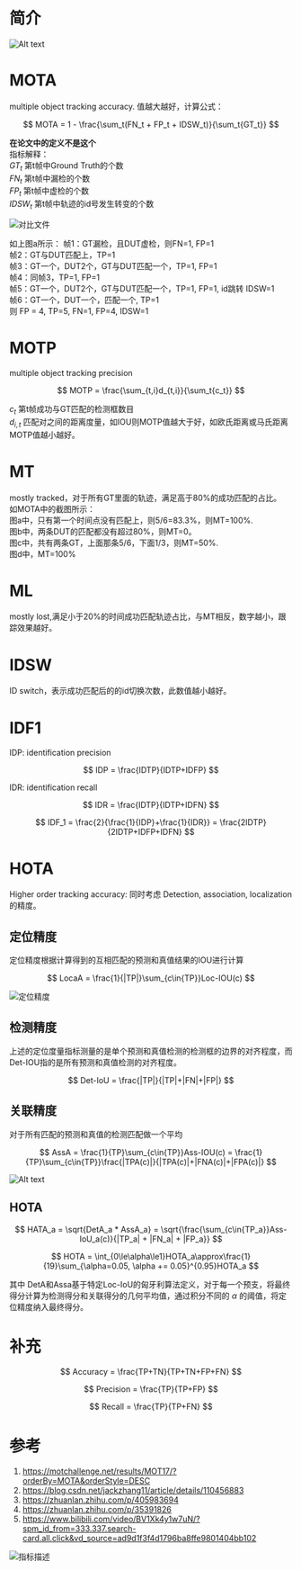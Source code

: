 # 简介
![Alt text](image-5.png)

# MOTA
multiple object tracking accuracy. 值越大越好，计算公式：

$$
MOTA = 1 - \frac{\sum_t(FN_t + FP_t + IDSW_t)}{\sum_t{GT_t}}
$$

__在论文中的定义不是这个__  
指标解释：  
$GT_t$ 第t帧中Ground Truth的个数  
$FN_t$ 第t帧中漏检的个数  
$FP_t$ 第t帧中虚检的个数   
$IDSW_t$ 第t帧中轨迹的id号发生转变的个数  

![对比文件](image.png)

如上图a所示：
帧1：GT漏检，且DUT虚检，则FN=1, FP=1  
帧2：GT与DUT匹配上，TP=1  
帧3：GT一个，DUT2个，GT与DUT匹配一个，TP=1, FP=1  
帧4：同帧3，TP=1, FP=1  
帧5：GT一个，DUT2个，GT与DUT匹配一个，TP=1, FP=1, id跳转 IDSW=1  
帧6：GT一个，DUT一个，匹配一个, TP=1  
则 FP = 4, TP=5, FN=1, FP=4, IDSW=1
# MOTP
multiple object tracking precision

$$
MOTP = \frac{\sum_{t,i}d_{t,i}}{\sum_t{c_t}}
$$

$c_t$ 第t帧成功与GT匹配的检测框数目  
$d_{i, t}$ 匹配对之间的距离度量，如IOU则MOTP值越大于好，如欧氏距离或马氏距离MOTP值越小越好。 
# MT
mostly tracked，对于所有GT里面的轨迹，满足高于80%的成功匹配的占比。  
如MOTA中的截图所示：  
图a中，只有第一个时间点没有匹配上，则5/6=83.3%，则MT=100%.   
图b中，两条DUT的匹配都没有超过80%，则MT=0。  
图c中，共有两条GT，上面那条5/6，下面1/3，则MT=50%.   
图d中，MT=100%
# ML
mostly lost,满足小于20%的时间成功匹配轨迹占比，与MT相反，数字越小，跟踪效果越好。
# IDSW
ID switch，表示成功匹配后的的id切换次数，此数值越小越好。  
# IDF1
IDP: identification precision  

$$
IDP = \frac{IDTP}{IDTP+IDFP}
$$

IDR: identification recall

$$
IDR = \frac{IDTP}{IDTP+IDFN}
$$

$$
IDF_1 = \frac{2}{\frac{1}{IDP}+\frac{1}{IDR}} = \frac{2IDTP}{2IDTP+IDFP+IDFN}
$$

# HOTA
Higher order tracking accuracy: 同时考虑 Detection, association, localization的精度。
## 定位精度
定位精度根据计算得到的互相匹配的预测和真值结果的IOU进行计算

$$
LocaA = \frac{1}{|TP|}\sum_{c\in{TP}}Loc-IOU(c)
$$

![定位精度](image-2.png)

## 检测精度
上述的定位度量指标测量的是单个预测和真值检测的检测框的边界的对齐程度，而Det-IOU指的是所有预测和真值检测的对齐程度。

$$
Det-IoU = \frac{|TP|}{|TP|+|FN|+|FP|}
$$

## 关联精度
对于所有匹配的预测和真值的检测匹配做一个平均

$$
AssA = \frac{1}{TP}\sum_{c\in{TP}}Ass-IOU(c) = \frac{1}{TP}\sum_{c\in{TP}}\frac{|TPA(c)|}{|TPA(c)|+|FNA(c)|+|FPA(c)|}
$$


![Alt text](image-4.png)

## HOTA

$$
HATA_a = \sqrt{DetA_a * AssA_a} = \sqrt{\frac{\sum_{c\in{TP_a}}Ass-IoU_a(c)}{|TP_a| + |FN_a| + |FP_a}}
$$

$$
HOTA = \int_{0\le\alpha\le1}HOTA_a\approx\frac{1}{19}\sum_{\alpha=0.05, \alpha += 0.05}^{0.95}HOTA_a
$$

其中 DetA和Assa基于特定Loc-IoU的匈牙利算法定义，对于每一个预支，将最终得分计算为检测得分和关联得分的几何平均值，通过积分不同的 $\alpha$ 的阈值，将定位精度纳入最终得分。


# 补充

$$
Accuracy = \frac{TP+TN}{TP+TN+FP+FN}
$$

$$
Precision = \frac{TP}{TP+FP}
$$

$$
Recall = \frac{TP}{TP+FN}
$$

# 参考 
1. https://motchallenge.net/results/MOT17/?orderBy=MOTA&orderStyle=DESC  
2. https://blog.csdn.net/jackzhang11/article/details/110456883   
3. https://zhuanlan.zhihu.com/p/405983694  
4. https://zhuanlan.zhihu.com/p/35391826  
5. https://www.bilibili.com/video/BV1Xk4y1w7uN/?spm_id_from=333.337.search-card.all.click&vd_source=ad9d1f3f4d1796ba8ffe9801404bb102   


![指标描述](image-1.png)

